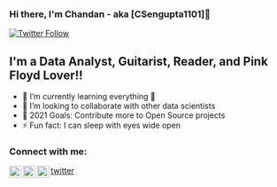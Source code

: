 ### Hi there, I'm Chandan - aka [CSengupta1101]👋

[![Twitter Follow](https://img.shields.io/twitter/follow/CSengupta1101?color=1DA1F2&logo=twitter&style=for-the-badge)](https://twitter.com/intent/follow?original_referer=https%3A%2F%2Fgithub.com%2FCSengupta1101&screen_name=CSengupta1101)

## I'm a Data Analyst, Guitarist, Reader, and Pink Floyd Lover!!

- 🌱 I’m currently learning everything 🤣
- 👯 I’m looking to collaborate with other data scientists
- 🥅 2021 Goals: Contribute more to Open Source projects
- ⚡ Fun fact: I can sleep with eyes wide open

### Connect with me:
<img align="left" alt="CSengupta1101 | Twitter" width="22px" src="https://cdn.jsdelivr.net/npm/simple-icons@v3/icons/twitter.svg" />[twitter]
[<img align="left" alt="CSengupta1101 | LinkedIn" width="22px" src="https://cdn.jsdelivr.net/npm/simple-icons@v3/icons/linkedin.svg" />][linkedin]
[<img align="left" alt="CSengupta1101 | Instagram" width="22px" src="https://cdn.jsdelivr.net/npm/simple-icons@v3/icons/instagram.svg" />][instagram]

[twitter]: https://twitter.com/CSengupta1101
[instagram]: https://www.instagram.com/joy_110188/
[linkedin]: https://www.linkedin.com/in/chandan-sengupta/
